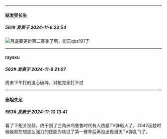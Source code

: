 ﻿
*****

####  结发受长生  
##### 561#       发表于 2024-11-6 23:54

<img src="https://static.saraba1st.com/image/smiley/face2017/009.gif" referrerpolicy="no-referrer">月底要更新第二赛季了啊，能玩qbz191了


*****

####  rayaxu  
##### 562#       发表于 2024-11-9 21:07

周末下午打的道心破碎，对枪完全打不过


*****

####  泰坦失足  
##### 563#       发表于 2024-11-10 13:41

看了下相关视频，终于到了三角洲乌鲁鲁时代有人热爱TV弹砸人了。2042丽兹时候我就在想这么强力的技能为啥过了第一赛季后再没出现漫天TV弹乱飞了。

